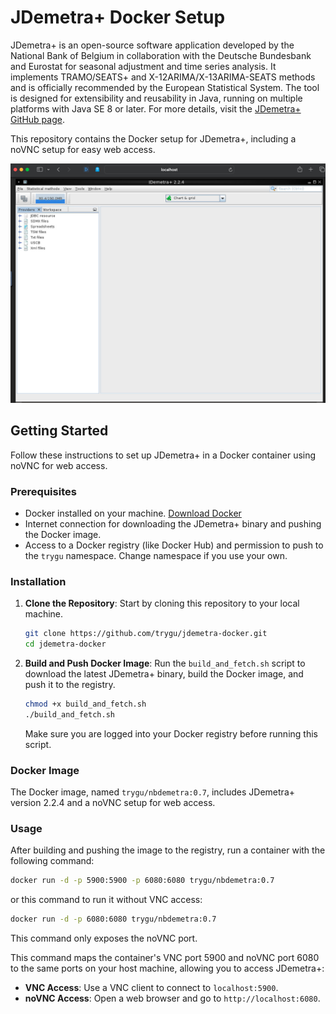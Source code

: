 # JDemetra+ Docker Setup

JDemetra+ is an open-source software application developed by the National Bank of Belgium in collaboration with the Deutsche Bundesbank and Eurostat for seasonal adjustment and time series analysis. It implements TRAMO/SEATS+ and X-12ARIMA/X-13ARIMA-SEATS methods and is officially recommended by the European Statistical System. The tool is designed for extensibility and reusability in Java, running on multiple platforms with Java SE 8 or later. For more details, visit the [JDemetra+ GitHub page](https://github.com/jdemetra/jdemetra-app).

This repository contains the Docker setup for JDemetra+, including a noVNC setup for easy web access.

![JDemetra+ Docker Image](jdemetra-docker-image.png)

## Getting Started

Follow these instructions to set up JDemetra+ in a Docker container using noVNC for web access.

### Prerequisites

- Docker installed on your machine. [Download Docker](https://www.docker.com/products/docker-desktop)
- Internet connection for downloading the JDemetra+ binary and pushing the Docker image.
- Access to a Docker registry (like Docker Hub) and permission to push to the `trygu` namespace. Change namespace if you use your own. 

### Installation

1. **Clone the Repository**: Start by cloning this repository to your local machine.

    ```bash
    git clone https://github.com/trygu/jdemetra-docker.git
    cd jdemetra-docker
    ```

2. **Build and Push Docker Image**: Run the `build_and_fetch.sh` script to download the latest JDemetra+ binary, build the Docker image, and push it to the registry.

    ```bash
    chmod +x build_and_fetch.sh
    ./build_and_fetch.sh
    ```

   Make sure you are logged into your Docker registry before running this script.

### Docker Image

The Docker image, named `trygu/nbdemetra:0.7`, includes JDemetra+ version 2.2.4 and a noVNC setup for web access.

### Usage

After building and pushing the image to the registry, run a container with the following command:

```bash
docker run -d -p 5900:5900 -p 6080:6080 trygu/nbdemetra:0.7
```

or this command to run it without VNC access:

```bash
docker run -d -p 6080:6080 trygu/nbdemetra:0.7
```

This command only exposes the noVNC port.

This command maps the container's VNC port 5900 and noVNC port 6080 to the same ports on your host machine, allowing you to access JDemetra+:

- **VNC Access**: Use a VNC client to connect to `localhost:5900`.
- **noVNC Access**: Open a web browser and go to `http://localhost:6080`.
